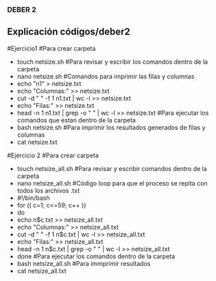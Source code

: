 ### DEBER 2
## Explicación códigos/deber2
#Ejercicio1
#Para crear carpeta
- touch netsize.sh 
#Para revisar y escribir los comandos dentro de la carpeta
- nano netsize.sh
#Comandos para imprimir las filas y columnas
- echo "n1" > netsize.txt
- echo "Columnas:" >> netsize.txt
- cut -d " " -f 1 n1.txt | wc -l >> netsize.txt
- echo "Filas:" >> netsize.txt
- head -n 1 n1.txt | grep -o " " | wc -l >> netsize.txt
#Para ejecutar los comandos que estan dentro de la carpeta
- bash netsize.sh
#Para imprimir los resultados generados de filas y columnas
- cat netsize.txt

#Ejercicio 2
#Para crear carpeta
- touch netsize_all.sh
#Para revisar y escribir comandos dentro de la carpeta
- nano netsize_all.sh
#Código loop para que el proceso se repita con todos los archivos .txt
- #!/bin/bash
- for (( c=1; c<=59; c++ ))
- do
- echo n$c.txt >> netsize_all.txt
- echo "Columnas:" >> netsize_all.txt
- cut -d " " -f 1 n$c.txt | wc -l >> netsize_all.txt
- echo "Filas:" >> netsize_all.txt
- head -n 1 n$c.txt | grep -o " " | wc -l >> netsize_all.txt
- done
#Para ejecutar los comandos dentro de la carpeta
- bash netsize_all.sh
#Para immprimir resultados
- cat netsize_all.txt
